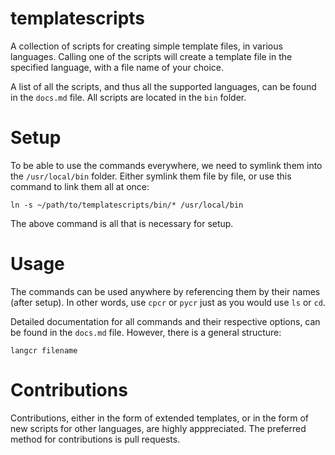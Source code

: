 # templatescripts

A collection of scripts for creating simple template files, in various languages. Calling one of the scripts will create a template file in the specified language, with a file name of your choice.

A list of all the scripts, and thus all the supported languages, can be found in the `docs.md` file. All scripts are located in the `bin` folder.

# Setup

To be able to use the commands everywhere, we need to symlink them into the `/usr/local/bin` folder. Either symlink them file by file, or use this command to link them all at once:

    ln -s ~/path/to/templatescripts/bin/* /usr/local/bin

The above command is all that is necessary for setup.

# Usage

The commands can be used anywhere by referencing them by their names (after setup). In other words, use `cpcr` or `pycr` just as you would use `ls` or `cd`.

Detailed documentation for all commands and their respective options, can be found in the `docs.md` file. However, there is a general structure:

    langcr filename

# Contributions

Contributions, either in the form of extended templates, or in the form of new scripts for other languages, are highly apppreciated. The preferred method for contributions is pull requests.

